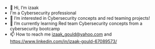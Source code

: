 - 👋 Hi, I’m izaak
- I'm a Cybersecurity professional
- 👀 I’m interested in Cybersecurity concepts and red teaming projects! 
- 🌱 I’m currently learning Red team Cybersecurity concepts from a cybersecurity bootcamp
- 📫 How to reach me izaak_gould@yahoo.com and https://www.linkedin.com/in/izaak-gould-67089573/

<!---
izaak22/izaak22 is a ✨ special ✨ repository because its `README.md` (this file) appears on your GitHub profile.
You can click the Preview link to take a look at your changes.
--->
